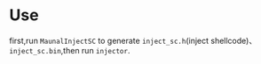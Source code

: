 # Use

 first,run `MaunalInjectSC` to generate `inject_sc.h`(inject shellcode)、`inject_sc.bin`,then run `injector`.